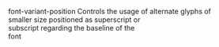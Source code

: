 font-variant-position
    Controls the usage of alternate glyphs of  
    smaller size positioned as superscript or  
    subscript regarding the baseline of the  
    font  
